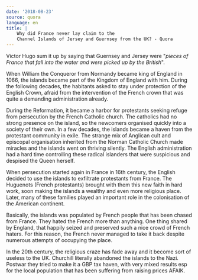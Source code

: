 ```yaml
---
date: '2018-08-23'
source: quora
language: en
title: |
    Why did France never lay claim to the
    Channel Islands of Jersey and Guernsey from the UK? - Quora
---
```


Victor Hugo sum it up by saying that Guernsey and Jersey were "*pieces
of France that fall into the water and were picked up by the British*".

When William the Conqueror from Normandy became king of England in 1066,
the islands became part of the Kingdom of England with him. During the
following decades, the habitants asked to stay under protection of the
English Crown, afraid from the intervention of the French crown that was
quite a demanding administration already.

During the Reformation, it became a harbor for protestants seeking
refuge from persecution by the French Catholic church. The catholics had
no strong presence on the island, so the newcomers organised quickly
into a society of their own. In a few decades, the islands became a
haven from the protestant community in exile. The strange mix of
Anglican cult and episcopal organisation inherited from the Norman
Catholic Church made miracles and the islands went on thriving silently.
The English administration had a hard time controlling these radical
islanders that were suspicious and despised the Queen herself.

When persecution started again in France in 16th century, the English
decided to use the islands to exfiltrate protestants from France. The
Huguenots (French protestants) brought with them this new faith in hard
work, soon making the islands a wealthy and even more religious place.
Later, many of these families played an important role in the
colonisation of the American continent.

Basically, the islands was populated by French people that has been
chased from France. They hated the French more than anything. One thing
shared by England, that happily seized and preserved such a nice crowd
of French haters. For this reason, the French never managed to take it
back despite numerous attempts of occupying the place.

In the 20th century, the religious craze has fade away and it become
sort of useless to the UK. Churchill literally abandoned the islands to
the Nazi. Postwar they tried to make it a GBP tax haven, with very mixed
results esp for the local population that has been suffering from
raising prices AFAIK.
